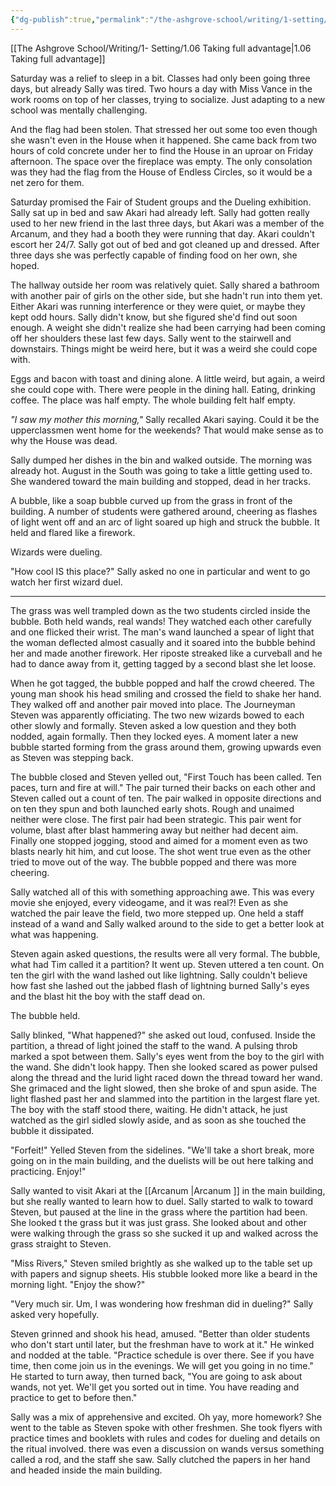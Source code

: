 ```yaml
---
{"dg-publish":true,"permalink":"/the-ashgrove-school/writing/1-setting/1-07-dueling-loyalties/"}
---
```


[[The Ashgrove School/Writing/1- Setting/1.06 Taking full advantage\|1.06 Taking full advantage]]

Saturday was a relief to sleep in a bit. Classes had only been going three days, but already Sally was tired. Two hours a day with Miss Vance in the work rooms on top of her classes, trying to socialize. Just adapting to a new school was mentally challenging. 

And the flag had been stolen. That stressed her out some too even though she wasn't even in the House when it happened. She came back from two hours of cold concrete under her to find the House in an uproar on Friday afternoon. The space over the fireplace was empty. The only consolation was they had the flag from the House of Endless Circles, so it would be a net zero for them. 

Saturday promised the Fair of Student groups and the Dueling exhibition. Sally sat up in bed and saw Akari had already left. Sally had gotten really used to her new friend in the last three days, but Akari was a member of the Arcanum, and they had a booth they were running that day. Akari couldn't escort her 24/7. Sally got out of bed and got cleaned up and dressed. After three days she was perfectly capable of finding food on her own, she hoped. 

The hallway outside her room was relatively quiet. Sally shared a bathroom with another pair of girls on the other side, but she hadn't run into them yet. Either Akari was running interference or they were quiet, or maybe they kept odd hours. Sally didn't know, but she figured she'd find out soon enough. A weight she didn't realize she had been carrying had been coming off her shoulders these last few days. Sally went to the stairwell and downstairs. Things might be weird here, but it was a weird she could cope with. 

Eggs and bacon with toast and dining alone. A little weird, but again, a weird she could cope with. There were people in the dining hall. Eating, drinking coffee. The place was half empty. The whole building felt half empty. 

*"I saw my mother this morning,"* Sally recalled Akari saying. Could it be the upperclassmen went home for the weekends? That would make sense as to why the House was dead.  

Sally dumped her dishes in the bin and walked outside. The morning was already hot. August in the South was going to take a little getting used to. She wandered toward the main building and stopped, dead in her tracks. 

A bubble, like a soap bubble curved up from the grass in front of the building. A number of students were gathered around, cheering as flashes of light went off and an arc of light soared up high and struck the bubble. It held and flared like a firework. 

Wizards were dueling.

"How cool IS this place?" Sally asked no one in particular and went to go watch her first wizard duel.

---

The grass was well trampled down as the two students circled inside the bubble. Both held wands, real wands! They watched each other carefully and one flicked their wrist. The man's wand launched a spear of light that the woman deflected almost casually and it soared into the bubble behind her and made another firework. Her riposte streaked like a curveball and he had to dance away from it, getting tagged by a second blast she let loose. 

When he got tagged, the bubble popped and half the crowd cheered. The young man shook his head smiling and crossed the field to shake her hand.  They walked off and another pair moved into place. The Journeyman Steven was apparently officiating. The two new wizards bowed to each other slowly and formally. Steven asked a low question and they both nodded, again formally. Then they locked eyes. A moment later a new bubble started forming from the grass around them, growing upwards even as Steven was stepping back. 

The bubble closed and Steven yelled out, "First Touch has been called. Ten paces, turn and fire at will." The pair turned their backs on each other and Steven called out a count of ten. The pair walked in opposite directions and on ten they spun and both launched early shots. Rough and unaimed neither were close. The first pair had been strategic. This pair went for volume, blast after blast hammering away but neither had decent aim. Finally one stopped jogging, stood and aimed for a moment even as two blasts nearly hit him, and cut loose. The shot went true even as the other tried to move out of the way. The bubble popped and there was more cheering.

Sally watched all of this with something approaching awe. This was every movie she enjoyed, every videogame, and it was real?! Even as she watched the pair leave the field, two more stepped up. One held a staff instead of a wand and Sally walked around to the side to get a better look at what was happening. 

Steven again asked questions, the results were all very formal. The bubble, what had Tim called it a partition? It went up. Steven uttered a ten count. On ten the girl with the wand lashed out like lightning. Sally couldn't believe how fast she lashed out the jabbed flash of lightning burned Sally's eyes and the blast hit the boy with the staff dead on. 

The bubble held. 

Sally blinked, "What happened?" she asked out loud, confused. Inside the partition, a thread of light joined the staff to the wand. A pulsing throb marked a spot between them. Sally's eyes went from the boy to the girl with the wand. She didn't look happy. Then she looked scared as power pulsed along the thread and the lurid light raced down the thread toward her wand. She grimaced and the light slowed, then she broke of and spun aside. The light flashed past her and slammed into the partition in the largest flare yet. The boy with the staff stood there, waiting. He didn't attack, he just watched as the girl sidled slowly aside, and as soon as she touched the bubble it dissipated. 

"Forfeit!" Yelled Steven from the sidelines. "We'll take a short break, more going on in the main building, and the duelists will be out here talking and practicing. Enjoy!"

Sally wanted to visit Akari at the [[Arcanum \|Arcanum ]] in the main building, but she really wanted to learn how to duel. Sally started to walk to toward Steven, but paused at the line in the grass where the partition had been. She looked t the grass but it was just grass. She looked about and other were walking through the grass so she sucked it up and walked across the grass straight to Steven.

"Miss Rivers," Steven smiled brightly as she walked up to the table set up with papers and signup sheets. His stubble looked more like a beard in the morning light. "Enjoy the show?" 

"Very much sir. Um, I was wondering how freshman did in dueling?" Sally asked very hopefully. 

Steven grinned and shook his head, amused. "Better than older students who don't start until later, but the freshman have to work at it." He winked and nodded at the table. "Practice schedule is over there. See if you have time, then come join us in the evenings. We will get you going in no time." He started to turn away, then turned back, "You are going to ask about wands, not yet. We'll get you sorted out in time. You have reading and practice to get to before then."

Sally was a mix of apprehensive and excited. Oh yay, more homework? She went to the table as Steven spoke with other freshmen. She took flyers with practice times and booklets with rules and codes for dueling and details on the ritual involved. there was even a discussion on wands versus something called a rod, and the staff she saw. Sally clutched the papers in her hand and headed inside the main building.

